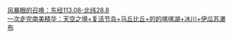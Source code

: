   
[风暴眼的召唤：东经113.08-北纬28.8](http://www.dianyue.me/archives/552/du7b3oxusp3ox2wh/)  
[一次走完南美精华：天空之境+复活节岛+马丘比丘+的的喀喀湖+冰川+伊瓜苏瀑布](http://www.dianyue.me/archives/115/k53jrl31ilo3ylkd/)